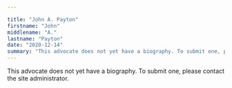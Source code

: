 ```yaml
---

title: "John A. Payton"
firstname: "John"
middlename: "A."
lastname: "Payton"
date: "2020-12-14"
summary: "This advocate does not yet have a biography. To submit one, please contact the site administrator."
---
```

This advocate does not yet have a biography. To submit one, please contact the site administrator.

